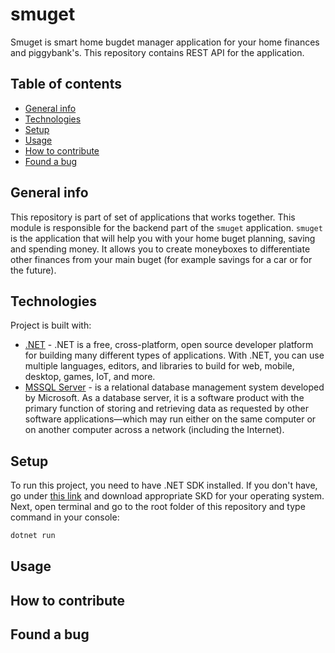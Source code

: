 # smuget
Smuget is smart home bugdet manager application for your home finances and piggybank's. This repository contains REST API for the application.

## Table of contents
- [General info](#general-info)
- [Technologies](#technologies)
- [Setup](#setup)
- [Usage](#usage)
- [How to contribute](#how-to-contribute)
- [Found a bug](#found-a-bug)

## General info
This repository is part of set of applications that works together. This module is responsible for the backend part of the `smuget` application.
`smuget` is the application that will help you with your home buget planning, saving and spending money. It allows you to create moneyboxes to differentiate other finances from your main buget (for example savings for a car or for the future).

## Technologies
Project is built with:
- [.NET](https://docs.microsoft.com/pl-pl/dotnet) - .NET is a free, cross-platform, open source developer platform for building many different types of applications. With .NET, you can use multiple languages, editors, and libraries to build for web, mobile, desktop, games, IoT, and more.
- [MSSQL Server](https://www.microsoft.com/pl-pl/sql-server/) -  is a relational database management system developed by Microsoft. As a database server, it is a software product with the primary function of storing and retrieving data as requested by other software applications—which may run either on the same computer or on another computer across a network (including the Internet).

## Setup
To run this project, you need to have .NET SDK installed. If you don't have, go under [this link](https://dotnet.microsoft.com/en-us/download) and download appropriate SKD for your operating system.
Next, open terminal and go to the root folder of this repository and type command in your console:

```powershell
dotnet run
```

## Usage

## How to contribute

## Found a bug
